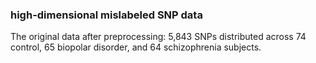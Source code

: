 ### high-dimensional mislabeled SNP data
The original data after preprocessing: 5,843 SNPs distributed across 74 control, 65 biopolar disorder, and 64 schizophrenia subjects.
